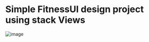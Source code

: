 # Simple FitnessUI design project using stack Views

![image](https://user-images.githubusercontent.com/66465555/84666571-e0a58b00-af3e-11ea-8b88-577d86c7448c.png)
